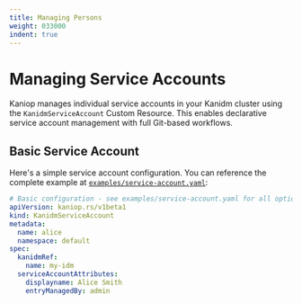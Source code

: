 ```yaml
---
title: Managing Persons
weight: 033000
indent: true
---
```


# Managing Service Accounts

Kaniop manages individual service accounts in your Kanidm cluster using the `KanidmServiceAccount`
Custom Resource. This enables declarative service account management with full Git-based workflows.

## Basic Service Account

Here's a simple service account configuration. You can reference the complete example at
[`examples/service-account.yaml`](https://github.com/pando85/kaniop/blob/{{KANIOP_VERSION}}/examples/service-account.yaml):

```yaml
# Basic configuration - see examples/service-account.yaml for all options
apiVersion: kaniop.rs/v1beta1
kind: KanidmServiceAccount
metadata:
  name: alice
  namespace: default
spec:
  kanidmRef:
    name: my-idm
  serviceAccountAttributes:
    displayname: Alice Smith
    entryManagedBy: admin
```
